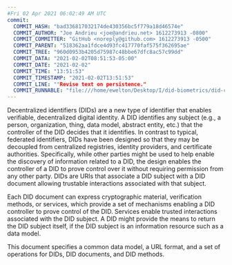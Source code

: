 ```yaml
---
#Fri 02 Apr 2021 06:02:49 AM UTC
commit:
  COMMIT_HASH: "bad336817032174de430356bc5f779a18d46574e"
  COMMIT_AUTHOR: "Joe Andrieu <joe@andrieu.net> 1612273913 -0800"
  COMMIT_COMMITTER: "GitHub <noreply@github.com> 1612273913 -0500"
  COMMIT_PARENT: "518362aa1fdce4d93fc417770faf575f362695ae"
  COMMIT_TREE: "960d0953b4205d75987c48bbe67dfc8ac57c99dd"
  COMMIT_DATA: "2021-02-02T08:51:53-05:00"
  COMMIT_DATE: "2021-02-02"
  COMMIT_TIME: "13:51:53"
  COMMIT_TIMESTAMP: "2021-02-02T13:51:53"
  COMMIT_LINE: ""Revise text on persistence."
  COMMIT_RUNNABLE: "file:///home/ewelton/Desktop/I/did-biometrics/did-core-dataset/analysis/gitinfo/bad336817032174de430356bc5f779a18d46574e/snapshot/index.html"
---
```


<section id="abstract">
<p>
<a>Decentralized identifiers</a> (DIDs) are a new type of identifier that
enables verifiable, decentralized digital identity. A <a>DID</a> identifies any
subject (e.g., a person, organization, thing, data model, abstract entity, etc.)
that the controller of the <a>DID</a> decides that it identifies. In contrast to
typical, federated identifiers, <a>DIDs</a> have been designed so that they may be
decoupled from centralized registries, identity providers, and certificate
authorities. Specifically, while other parties might be used to help enable the
discovery of information related to a <a>DID</a>, the design enables the
controller of a <a>DID</a> to prove control over it without requiring permission
from any other party. <a>DIDs</a> are <a>URIs</a> that associate a <a>DID subject</a>
with a <a>DID document</a> allowing trustable interactions associated with that
subject.
    </p>
<p>
Each <a>DID document</a> can express cryptographic material, <a>verification
methods</a>, or <a>services</a>, which provide a set of mechanisms enabling
a <a>DID controller</a> to prove control of the <a>DID</a>. <a>Services</a>
enable trusted interactions associated with the <a>DID subject</a>. A
<a>DID</a> might provide the means to return the <a>DID subject</a> itself,
if the <a>DID subject</a> is an information resource such as a data model.
    </p>
<p>
This document specifies a common data model, a URL format, and a set of
operations for <a>DIDs</a>, <a>DID documents</a>, and <a>DID methods</a>.
    </p>
</section>
